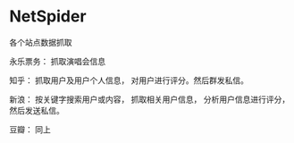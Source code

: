 # NetSpider
各个站点数据抓取

永乐票务：
  抓取演唱会信息
  
知乎：
  抓取用户及用户个人信息， 对用户进行评分。然后群发私信。

新浪：
  按关键字搜索用户或内容， 抓取相关用户信息， 分析用户信息进行评分， 然后发送私信。

豆瓣：
  同上

